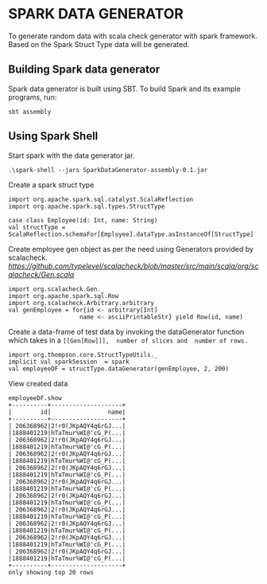 # SPARK DATA GENERATOR
To generate random data with scala check generator with spark framework.
Based on the Spark Struct Type data will be generated.

## Building Spark data generator
Spark data generator is built using SBT. To build Spark and its example programs, run:

```
sbt assembly
```

## Using Spark Shell
Start spark with the data generator jar.
```
.\spark-shell --jars SparkDataGenerator-assembly-0.1.jar
```
Create a spark struct type
```
import org.apache.spark.sql.catalyst.ScalaReflection
import org.apache.spark.sql.types.StructType
   
case class Employee(id: Int, name: String)
val structType = ScalaReflection.schemaFor[Employee].dataType.asInstanceOf[StructType]
```
Create employee gen object as per the need using Generators provided by scalacheck. _https://github.com/typelevel/scalacheck/blob/master/src/main/scala/org/scalacheck/Gen.scala_
```
import org.scalacheck.Gen._
import org.apache.spark.sql.Row
import org.scalacheck.Arbitrary.arbitrary
val genEmployee = for{id <- arbitrary[Int] 
                    name <- asciiPrintableStr} yield Row(id, name)
```
Create a data-frame of test data by invoking the dataGenerator function which takes in a 
`[[Gen[Row]]], 
number of slices and 
number of rows.`
```
import org.thompson.core.StructTypeUtils._
implicit val sparkSession  = spark
val employeeDF = structType.dataGenerator(genEmployee, 2, 200)
```
View created data
```
employeeDF.show
+----------+--------------------+
|        id|                name|
+----------+--------------------+
| 206368962|2!r0(JKpAQY4q6rGJ...|
|1888401219|hTaTmur%WI@'cG_P(...|
| 206368962|2!r0(JKpAQY4q6rGJ...|
|1888401219|hTaTmur%WI@'cG_P(...|
| 206368962|2!r0(JKpAQY4q6rGJ...|
|1888401219|hTaTmur%WI@'cG_P(...|
| 206368962|2!r0(JKpAQY4q6rGJ...|
|1888401219|hTaTmur%WI@'cG_P(...|
| 206368962|2!r0(JKpAQY4q6rGJ...|
|1888401219|hTaTmur%WI@'cG_P(...|
| 206368962|2!r0(JKpAQY4q6rGJ...|
|1888401219|hTaTmur%WI@'cG_P(...|
| 206368962|2!r0(JKpAQY4q6rGJ...|
|1888401219|hTaTmur%WI@'cG_P(...|
| 206368962|2!r0(JKpAQY4q6rGJ...|
|1888401219|hTaTmur%WI@'cG_P(...|
| 206368962|2!r0(JKpAQY4q6rGJ...|
|1888401219|hTaTmur%WI@'cG_P(...|
| 206368962|2!r0(JKpAQY4q6rGJ...|
|1888401219|hTaTmur%WI@'cG_P(...|
+----------+--------------------+
only showing top 20 rows
```